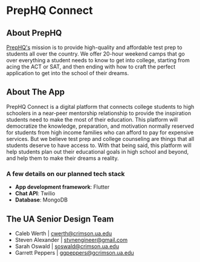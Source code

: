 # PrepHQ Connect

## About PrepHQ

[PrepHQ's](https://www.theprephq.com/) mission is to provide high-quality and affordable test prep to students all over the country. We offer 20-hour weekend camps that go over everything a student needs to know to get into college, starting from acing the ACT or SAT, and then ending with how to craft the perfect application to get into the school of their dreams.

## About The App

PrepHQ Connect is a digital platform that connects college students to high schoolers in a near-peer mentorship relationship to provide the inspiration students need to make the most of their education. This platform will democratize the knowledge, preparation, and motivation normally reserved for students from high income families who can afford to pay for expensive services. But we believe test prep and college counseling are things that all students deserve to have access to. With that being said, this platform will help students plan out their educational goals in high school and beyond, and help them to make their dreams a reality.

### A few details on our planned tech stack

- **App development framework**: Flutter
- **Chat API**: Twilio
- **Database**: MongoDB

## The UA Senior Design Team

- Caleb Werth | cwerth@crimson.ua.edu
- Steven Alexander | stvnengineer@gmail.com
- Sarah Oswald | soswald@crimson.ua.edu
- Garrett Peppers | ggpeppers@gcrimson.ua.edu